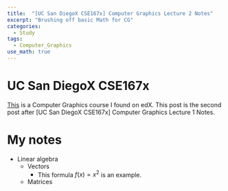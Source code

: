 ```yaml
---
title:  "[UC San DiegoX CSE167x] Computer Graphics Lecture 2 Notes"
excerpt: "Brushing off basic Math for CG"
categories:
  - Study
tags:
  - Computer_Graphics
use_math: true
---
```


# UC San DiegoX CSE167x

[This](https://courses.edx.org/courses/course-v1:UCSDx+CSE167x+4T2015/information/) is a Computer Graphics course I found on edX. This post is the second post after [UC San DiegoX CSE167x] Computer Graphics Lecture 1 Notes.

# My notes

- Linear algebra
  - Vectors
    - This formula $f(x) = x^2$ is an example.
  - Matrices